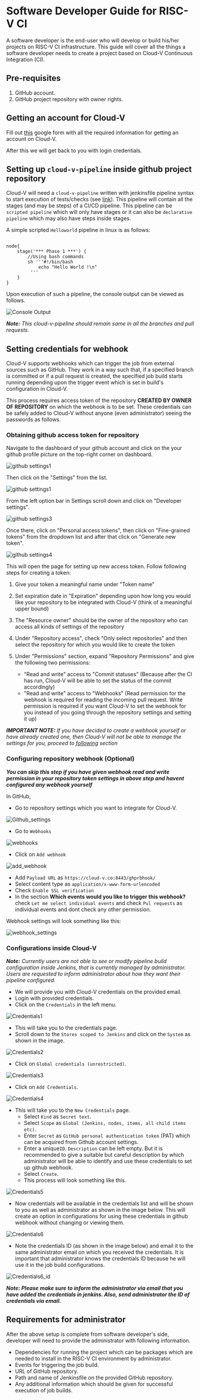 # Software Developer Guide for RISC-V CI

A software developer is the end-user who will develop or build his/her projects on RISC-V CI infrastructure. This guide will cover all the things a software developer needs to create a project based on Cloud-V Continuous Integration (CI).  

## Pre-requisites

1. GitHub account.
2. GitHub project repository with owner rights.

## Getting an account for Cloud-V

Fill out [this](https://docs.google.com/forms/d/e/1FAIpQLSdr8qRF3blH0Jv0dfWhasu6t0IwC0h2II8q2U6keM3vhKoYlQ/viewform?usp=sf_link) google form with all the required information for getting an account on Cloud-V.

After this we will get back to you with login credentials.

## Setting up `cloud-v-pipeline` inside github project repository

Cloud-V will need a `cloud-v-pipeline` written with jenkinsfile pipeline syntax to start execution of tests/checks (see [link](https://www.jenkins.io/doc/book/pipeline/syntax/)). This pipeline will contain all the stages (and may be steps) of a CI/CD pipeline. This pipeline can be `scripted pipeline` which will only have stages or it can also be `declarative pipeline` which may also have steps inside stages.  

A simple scripted `Helloworld` pipeline in linux is as follows:

```shell

node{
    stage('*** Phase 1 ***') {
        //Using bash commands
        sh '''#!/bin/bash
            echo "Hello World !\n"
         '''
    }
}
```  

Upon execution of such a pipeline, the console output can be viewed as follows.  

![Console Output](<../doc_images/Console output for Hello World.png>)

_**Note:** This cloud-v-pipeline should remain same in all the branches and pull requests._  

## Setting credentials for webhook

Cloud-V supports webhooks which can trigger the job from external sources such as GitHub. They work in a way such that, if a specified branch is committed or if a pull request is created, the specified job build starts running depending upon the trigger event which is set in build's configuration in Cloud-V.  

This process requires access token of the repository **CREATED BY OWNER OF REPOSITORY** on which the webhook is to be set. These credentials can be safely added to Cloud-V without anyone (even administrator) seeing the passwords as follows.

### Obtaining github access token for repository

Navigate to the dashboard of your github account and click on the your github profile picture on the top-right corner on dashboard.

![github settings1](../doc_images/github_repo_token1.png)

Then click on the "Settings" from the list.

![github settings1](../doc_images/github_repo_token2.png)

From the left option bar in Settings scroll down and click on "Developer settings".

![github settings3](../doc_images/github_repo_token3.png)

Once there, click on "Personal access tokens", then click on "Fine-grained tokens" from the dropdown list and after that click on "Generate new token".

![github settings4](../doc_images/github_repo_token4.png)

This will open the page for setting up new access token. Follow following steps for creating a token:  

1. Give your token a meaningful name under "Token name"
2. Set expiration date in "Expiration" depending upon how long you would like your repository to be integrated with Cloud-V (think of a meaningful upper bound)
3. The "Resource owner" should be the owner of the repository who can access all kinds of settings of the repository
4. Under "Repository access", check "Only select repositories" and then select the repository for which you would like to create the token
5. Under "Permissions" section, expand "Repository Permissions" and give the following two permissions:

     - "Read and write" access to "Commit statuses" (Because after the CI has run, Cloud-V will be able to set the status of the commit accordingly)
     - "Read and write" access to "Webhooks" (Read permission for the webhook is required for reading the incoming pull request. Write permission is required if you want Cloud-V to set the webhook for you instead of you going through the repository settings and setting it up)

***IMPORTANT NOTE:** If you have decided to create a webhook yourself or have already created one, then Cloud-V will not be able to manage the settings for you, proceed to [following](#configuring-repository-webhook-optional) section*

### Configuring repository webhook (Optional)

***You can skip this step if you have given webhook read and write permission in your repository token settings in above step and havent configured any webhook yourself***

In GitHub,

- Go to repository settings which you want to integrate for Cloud-V.  

![Github_settings](../doc_images/repo_settings.png)

- Go to `Webhooks`  

![webhooks](../doc_images/webhooks.png)  

- Click on `Add webhook`  

![add_webhook](../doc_images/newwebhook.png)

- Add `Payload URL` as `https://cloud-v.co:8443/ghprbhook/`  
- Select content type as `application/x-www-form-urlencoded`
- Check `Enable SSL verification`  
- In the section **Which events would you like to trigger this webhook?** check `Let me select individual events` and check `Pul requests` as individual events and dont check any other permission.

Webhook settings will look something like this:

![webhook_settings](../doc_images/../docs/doc_images/webhook-settings1.png)  

### Configurations inside Cloud-V

_**Note:** Currently users are not able to see or modify pipeline build configuration inside Jenkins, that is currently managed by administrator. Users are requested to inform administrator about how they want their pipeline configured._

- We will provide you with Cloud-V credentials on the provided email.
- Login with provided credentials.
- Click on the `Credentials` in the left menu.  

![Credentials1](../doc_images/Credentials1.png.png)

- This will take you to the credentials page.
- Scroll down to the `Stores scoped to Jenkins` and click on the `System` as shown in the image.  

![Credentials2](../doc_images/Credentials2.png)  

- Click on `Global credentials (unrestricted)`.  

![Credentials3](../doc_images/Credentials3.png)

- Click on `Add Credentials`.  

![Credentials4](../doc_images/Credentials4.png)

- This will take you to the `New Credentials` page.
  - Select `Kind` as `Secret text`.
  - Select `Scope` as `Global (Jenkins, nodes, items, all child items etc)`.
  - Enter `Secret` as `GitHub personal authentication token` (PAT) which can be acquired from Github account settings.  
  - Enter a unique`ID`. `Description` can be left empty. But it is recommended to give a suitable but careful description by which administrator will be able to identify and use these credentials to set up github webhook.
  - Select `Create`.
  - This process will look something like this.

![Credentials5](../doc_images/Credentials5.png)  

- Now credentials will be available in the credentials list and will be shown to you as well as administrator as shown in the image below. This will create an option in configurations for using these credentials in github webhook without changing or viewing them.  

![Credentials6](../doc_images/Credentials6.png)  

- Note the credentials ID (as shown in the image below) and email it to the same administrator email on which you received the credentials. It is important that administrator knows the credentials ID because he will use it in the job build configurations.  

![Credentials6_id](../doc_images/Credentials6_id.png)  

_**Note: Please make sure to inform the administrator via email that you have added the credentials in jenkins. Also, send administrator the ID of credentials via email.**_

## Requirements for administrator

After the above setup is complete from software developer's side, developer will need to provide the administrator with following information.  

- Dependencies for running the project which can be packages which are needed to install in the RISC-V CI environment by administrator.
- Events for triggering the job build.
- URL of GitHub repository.
- Path and name of Jenkinsfile on the provided GitHub repository.
- Any additional information which should be given for successful execution of job builds.
